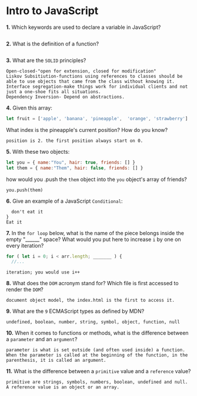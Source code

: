 # Intro to JavaScript

**1.** Which keywords are used to declare a variable in JavaScript?
<!-- enter you answer in the space below -->
```let, var, or const

```
**2.** What is the definition of a function?
<!-- enter you answer in the space below -->
```A tool to have the program do something specific.

```
**3.** What are the `SOLID` principles?
<!-- enter you answer in the space below -->
```Single Responisbility- SHould have one job
Open-closed-"open for extension, closed for modification"
Liskov Subsitiution-functions using references to classes should be able to use objects that came from the class without knowing it.
Interface segregation-make things work for individual clients and not just a one-shoe fits all situations.
Dependency Inversion- Depend on abstractions.

```
**4.** Given this array: 
```js
let fruit = ['apple', 'banana', 'pineapple',  'orange', 'strawberry']
``` 
What index is the pineapple's current position? How do you know?
<!-- enter you answer in the space below -->
```
position is 2. the first position always start on 0.
```
**5.** With these two objects: 
```js
let you = { name:"You", hair: true, friends: [] }
let them = { name:"Them", hair: false, friends: [] }
```
how would you .push the `them` object into the `you` object's array of friends?
<!-- enter you answer in the space below -->
```
you.push(them)
```

**6.** Give an example of a JavaScript `Conditional`:
<!-- enter you answer in the space below -->
```if(sugar is in it){
  don't eat it
}
Eat it

```
**7.** In the `for loop` below, what is the name of the piece belongs inside the empty "______" space? What would you put here to increase `i` by one on every iteration?
```js
for ( let i = 0; i < arr.length; _______ ) {
  //...
```
<!-- enter you answer in the space below -->
```
iteration; you would use i++
```
**8.** What does the `DOM` acronym stand for? Which file is first accessed to render the `DOM`?
<!-- enter you answer in the space below -->
```
document object model, the index.html is the first to access it.
```

**9.** What are the `9` ECMAScript types as defined by MDN?
<!-- enter you answer in the space below -->
```
undefined, boolean, number, string, symbol, object, function, null
```
**10.** When it comes to functions or methods, what is the difference between a `parameter` and an `argument`?
<!-- enter you answer in the space below -->
```
parameter is what is set outside (and often used inside) a function. When the parameter is called at the beginning of the function, in the parenthesis, it is called an argument.
```
**11.** What is the difference between a `primitive` value and a `reference` value?
<!-- enter you answer in the space below -->
```
primitive are strings, symbols, numbers, boolean, undefined and null. A reference value is an object or an array.
```